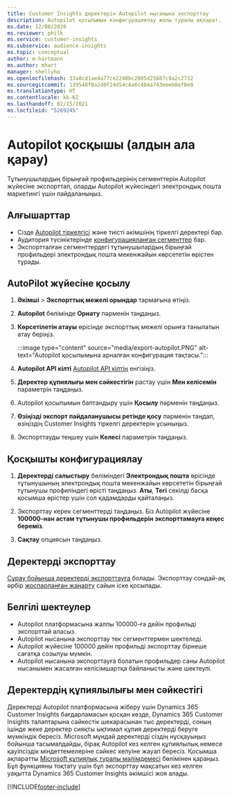 ```yaml
---
title: Customer Insights деректерін Autopilot нысанына экспорттау
description: Autopilot қосылымын конфигурациялау жолы туралы ақпарат.
ms.date: 12/08/2020
ms.reviewer: philk
ms.service: customer-insights
ms.subservice: audience-insights
ms.topic: conceptual
author: m-hartmann
ms.author: mhart
manager: shellyha
ms.openlocfilehash: 33a8cd1ae4a77ce2248bc2805d25687c9a2c2732
ms.sourcegitcommit: 139548f8a2d0f24d54c4a6c404a743eeeb8ef8e0
ms.translationtype: HT
ms.contentlocale: kk-KZ
ms.lasthandoff: 02/15/2021
ms.locfileid: "5269245"
---
```

# <a name="connector-for-autopilot-preview"></a>Autopilot қосқышы (алдын ала қарау)

Тұтынушылардың бірыңғай профильдерінің сегменттерін Autopilot жүйесіне экспорттап, оларды Autopilot жүйесіндегі электрондық пошта маркетингі үшін пайдаланыңыз. 

## <a name="prerequisites"></a>Алғышарттар

-   Сізде [Autopilot тіркелгісі](https://www.autopilothq.com/) және тиісті әкімшінің тіркелгі деректері бар.
-   Аудитория түсініктерінде [конфигурацияланған сегменттер](segments.md) бар.
-   Экспортталған сегменттердегі тұтынушылардың бірыңғай профильдері электрондық пошта мекенжайын көрсететін өрістен тұрады.

## <a name="connect-to-autopilot"></a>AutoPilot жүйесіне қосылу

1. **Әкімші** > **Экспорттық межелі орындар** тармағына өтіңіз.

1. **Autopilot** бөлімінде **Орнату** пәрменін таңдаңыз.

1. **Көрсетілетін атауы** өрісінде экспорттық межелі орынға танылатын атау беріңіз.

   :::image type="content" source="media/export-autopilot.PNG" alt-text="Autopilot қосылымына арналған конфигурация тақтасы.":::

1. **Autopilot API кілті** [Autopilot API кілтің](https://autopilot.docs.apiary.io/#) енгізіңіз.

1. **Деректер құпиялығы мен сәйкестігін** растау үшін **Мен келісемін** параметрін таңдаңыз.

1. Autopilot қосылымын баптандыру үшін **Қосылу** пәрменін таңдаңыз.

1. **Өзіңізді экспорт пайдаланушысы ретінде қосу** пәрменін таңдап, өзіңіздің Customer Insights тіркелгі деректерін ұсыныңыз.

1. Экспорттауды теңшеу үшін **Келесі** параметрін таңдаңыз.

## <a name="configure-the-connector"></a>Қосқышты конфигурациялау

1. **Деректерді салыстыру** бөліміндегі **Электрондық пошта** өрісінде тұтынушының электрондық пошта мекенжайын көрсететін бірыңғай тұтынушы профиліндегі өрісті таңдаңыз. **Аты**, **Тегі** секілді басқа қосымша өрістер үшін сол қадамдарды қайталаңыз.

1. Экспорттау керек сегменттерді таңдаңыз. Біз Autopilot жүйесіне **100000-нан астам тұтынушы профильдерін экспорттамауға кеңес береміз**. 

1. **Сақтау** опциясын таңдаңыз.

## <a name="export-the-data"></a>Деректерді экспорттау

[Сұрау бойынша деректерді экспорттауға](export-destinations.md) болады. Экспорттау сондай-ақ әрбір [жоспарланған жаңарту](system.md#schedule-tab) сайын іске қосылады.

## <a name="known-limitations"></a>Белгілі шектеулер

- Autopilot платформасына жалпы 100000-ға дейін профильді экспорттай аласыз.
- Autopilot нысанына экспорттау тек сегменттермен шектеледі.
- Autopilot жүйесіне 100000 дейін профильді экспорттау бірнеше сағатқа созылуы мүмкін. 
- Autopilot нысанына экспорттауға болатын профильдер саны Autopilot нысанымен жасалған келісімшартқа байланысты және шектеулі.

## <a name="data-privacy-and-compliance"></a>Деректердің құпиялылығы мен сәйкестігі

Деректерді Autopilot платформасына жіберу үшін Dynamics 365 Customer Insights бағдарламасын қосқан кезде, Dynamics 365 Customer Insights талаптарына сәйкестік шекарасынан тыс деректерді, соның ішінде жеке деректер сияқты ықтимал құпия деректерді беруге мүмкіндік бересіз. Microsoft мұндай деректерді сіздің нұсқауыңыз бойынша тасымалдайды, бірақ Autopilot кез келген құпиялылық немесе қауіпсіздік міндеттемелеріне сәйкес келуіне жауап бересіз. Қосымша ақпаратты [Microsoft құпиялық туралы мәлімдемесі](https://go.microsoft.com/fwlink/?linkid=396732) бөлімінен қараңыз.
Бұл функцияны тоқтату үшін бұл экспорттау мақсатын кез келген уақытта Dynamics 365 Customer Insights әкімшісі жоя алады.


[!INCLUDE[footer-include](../includes/footer-banner.md)]